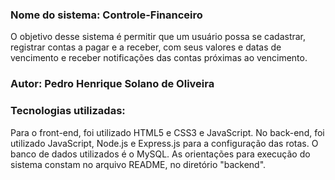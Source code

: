 ### Nome do sistema: Controle-Financeiro 

O objetivo desse sistema é permitir que um usuário possa se cadastrar, registrar contas a pagar e a receber, com seus valores e datas de vencimento e receber notificações das contas próximas ao vencimento.

### Autor: Pedro Henrique Solano de Oliveira

### Tecnologias utilizadas:

Para o front-end, foi utilizado HTML5 e CSS3 e JavaScript.
No back-end, foi utilizado JavaScript, Node.js e Express.js para a configuração das rotas.
O banco de dados utilizados é o MySQL.
As orientações para execução do sistema constam no arquivo README, no diretório "backend".
